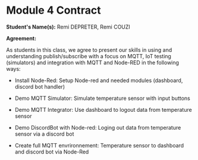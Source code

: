 # Module 4 Contract 

**Student's Name(s):** Remi DEPRETER, Remi COUZI

**Agreement:**

As students in this class, we agree to present our skills in using and understanding publish/subscribe with a focus on MQTT, IoT testing (simulators) and integration with MQTT and Node-RED in the following ways:

- Install Node-Red: Setup Node-red and needed modules (dashboard, discord bot handler)

- Demo MQTT Simulator: Simulate temperature sensor with input buttons

- Demo MQTT Integrator: Use dashboard to logout data from temperature sensor

- Demo DiscordBot with Node-red: Loging out data from temperature sensor via a discord bot

- Create full MQTT envrironnement: Temperature sensor to dashboard and discord bot via Node-Red

